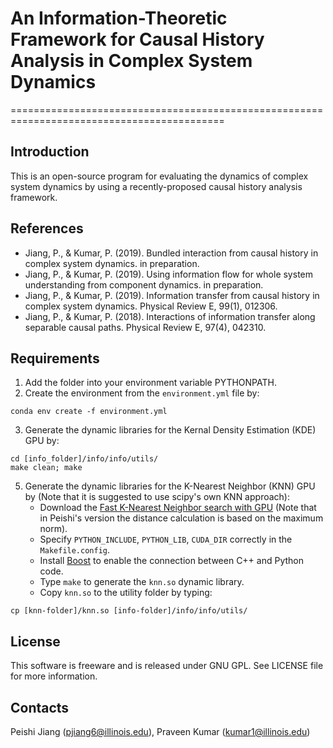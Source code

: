 # An Information-Theoretic Framework for Causal History Analysis in Complex System Dynamics
===========================================================================================

## Introduction
This is an open-source program for evaluating the dynamics of complex system dynamics by using a recently-proposed causal history analysis framework.

## References
- Jiang, P., & Kumar, P. (2019). Bundled interaction from causal history in complex system dynamics. in preparation.
- Jiang, P., & Kumar, P. (2019). Using information flow for whole system understanding from component dynamics. in preparation.
- Jiang, P., & Kumar, P. (2019). Information transfer from causal history in complex system dynamics. Physical Review E, 99(1), 012306.
- Jiang, P., & Kumar, P. (2018). Interactions of information transfer along separable causal paths. Physical Review E, 97(4), 042310.

## Requirements
1. Add the folder into your environment variable PYTHONPATH.
2. Create the environment from the `environment.yml` file by:
```
conda env create -f environment.yml
```
3. Generate the dynamic libraries for the Kernal Density Estimation (KDE) GPU by:
```
cd [info_folder]/info/info/utils/
make clean; make
```
5. Generate the dynamic libraries for the K-Nearest Neighbor (KNN) GPU by (Note that it is suggested to use scipy's own KNN approach):
    - Download the [Fast K-Nearest Neighbor search with GPU](https://github.com/PeishiJiang/knn_cuda) (Note that in Peishi's version the distance calculation is based on the maximum norm).
    - Specify `PYTHON_INCLUDE`, `PYTHON_LIB`, `CUDA_DIR` correctly in the `Makefile.config`.
    - Install [Boost](http://www.boost.org/) to enable the connection between C++ and Python code.
    - Type `make` to generate the `knn.so` dynamic library.
    - Copy `knn.so` to the utility folder by typing:
```
cp [knn-folder]/knn.so [info-folder]/info/info/utils/
```

## License
This software is freeware and is released under GNU GPL. See LICENSE file for more information.

## Contacts
Peishi Jiang (pjiang6@illinois.edu), Praveen Kumar (kumar1@illinois.edu)
